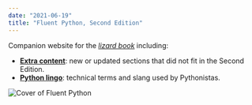 ```yaml
---
date: "2021-06-19"
title: "Fluent Python, Second Edition"
---
```


Companion website for the
*[lizard book](https://learning.oreilly.com/library/view/fluent-python-2nd/9781492056348/)*
including:

- [**Extra content**](/extra/): new or updated sections that did not fit in the Second Edition.
- [**Python lingo**](/lingo/): technical terms and slang used by Pythonistas.

![Cover of Fluent Python](/images/fluentpython2e-cover-drop-shadow.png "Cover of Fluent Python Second Edition, illustrated with a desert lizard (Pedioplanis namaquensis).")
